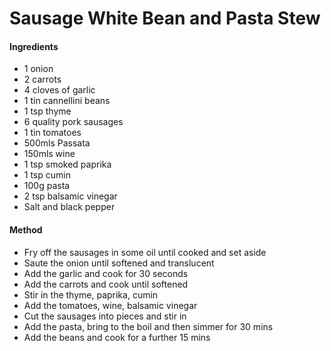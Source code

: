 # Sausage White Bean and Pasta Stew
#### Ingredients
- 1 onion
- 2 carrots
- 4 cloves of garlic
- 1 tin cannellini beans
- 1 tsp thyme
- 6 quality pork sausages
- 1 tin tomatoes
- 500mls Passata
- 150mls wine
- 1 tsp smoked paprika
- 1 tsp cumin
- 100g pasta
- 2 tsp balsamic vinegar
- Salt and black pepper

#### Method
- Fry off the sausages in some oil until cooked and set aside
- Saute the onion until softened and translucent
- Add the garlic and cook for 30 seconds
- Add the carrots and cook until softened
- Stir in the thyme, paprika, cumin
- Add the tomatoes, wine, balsamic vinegar
- Cut the sausages into pieces and stir in
- Add the pasta, bring to the boil and then simmer for 30 mins
- Add the beans and cook for a further 15 mins